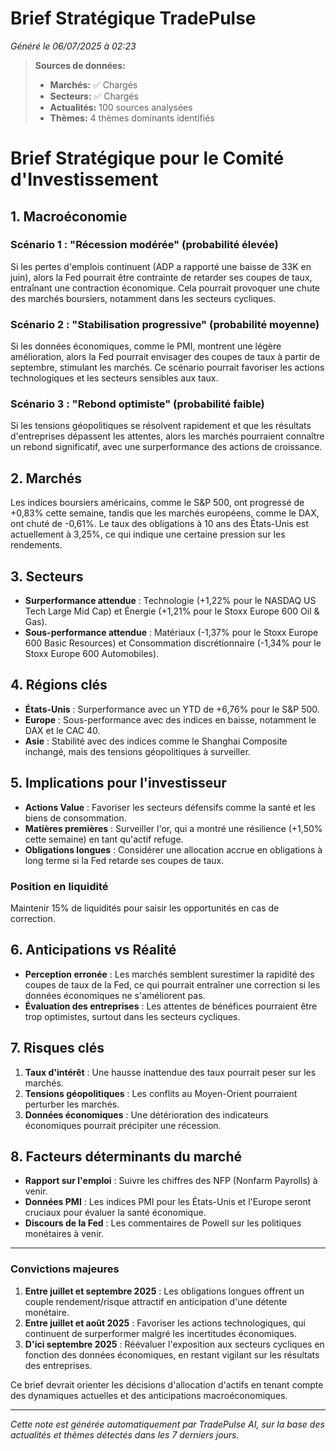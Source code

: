 # Brief Stratégique TradePulse

*Généré le 06/07/2025 à 02:23*

> **Sources de données:**
> - **Marchés:** ✅ Chargés
> - **Secteurs:** ✅ Chargés
> - **Actualités:** 100 sources analysées
> - **Thèmes:** 4 thèmes dominants identifiés

# Brief Stratégique pour le Comité d'Investissement

## 1. Macroéconomie

### Scénario 1 : "Récession modérée" (probabilité élevée)
Si les pertes d'emplois continuent (ADP a rapporté une baisse de 33K en juin), alors la Fed pourrait être contrainte de retarder ses coupes de taux, entraînant une contraction économique. Cela pourrait provoquer une chute des marchés boursiers, notamment dans les secteurs cycliques.

### Scénario 2 : "Stabilisation progressive" (probabilité moyenne)
Si les données économiques, comme le PMI, montrent une légère amélioration, alors la Fed pourrait envisager des coupes de taux à partir de septembre, stimulant les marchés. Ce scénario pourrait favoriser les actions technologiques et les secteurs sensibles aux taux.

### Scénario 3 : "Rebond optimiste" (probabilité faible)
Si les tensions géopolitiques se résolvent rapidement et que les résultats d'entreprises dépassent les attentes, alors les marchés pourraient connaître un rebond significatif, avec une surperformance des actions de croissance.

## 2. Marchés
Les indices boursiers américains, comme le S&P 500, ont progressé de +0,83% cette semaine, tandis que les marchés européens, comme le DAX, ont chuté de -0,61%. Le taux des obligations à 10 ans des États-Unis est actuellement à 3,25%, ce qui indique une certaine pression sur les rendements.

## 3. Secteurs
- **Surperformance attendue** : Technologie (+1,22% pour le NASDAQ US Tech Large Mid Cap) et Énergie (+1,21% pour le Stoxx Europe 600 Oil & Gas).
- **Sous-performance attendue** : Matériaux (-1,37% pour le Stoxx Europe 600 Basic Resources) et Consommation discrétionnaire (-1,34% pour le Stoxx Europe 600 Automobiles).

## 4. Régions clés
- **États-Unis** : Surperformance avec un YTD de +6,76% pour le S&P 500.
- **Europe** : Sous-performance avec des indices en baisse, notamment le DAX et le CAC 40.
- **Asie** : Stabilité avec des indices comme le Shanghai Composite inchangé, mais des tensions géopolitiques à surveiller.

## 5. Implications pour l'investisseur
- **Actions Value** : Favoriser les secteurs défensifs comme la santé et les biens de consommation.
- **Matières premières** : Surveiller l'or, qui a montré une résilience (+1,50% cette semaine) en tant qu'actif refuge.
- **Obligations longues** : Considérer une allocation accrue en obligations à long terme si la Fed retarde ses coupes de taux.

### Position en liquidité
Maintenir 15% de liquidités pour saisir les opportunités en cas de correction.

## 6. Anticipations vs Réalité
- **Perception erronée** : Les marchés semblent surestimer la rapidité des coupes de taux de la Fed, ce qui pourrait entraîner une correction si les données économiques ne s'améliorent pas.
- **Évaluation des entreprises** : Les attentes de bénéfices pourraient être trop optimistes, surtout dans les secteurs cycliques.

## 7. Risques clés
1. **Taux d'intérêt** : Une hausse inattendue des taux pourrait peser sur les marchés.
2. **Tensions géopolitiques** : Les conflits au Moyen-Orient pourraient perturber les marchés.
3. **Données économiques** : Une détérioration des indicateurs économiques pourrait précipiter une récession.

## 8. Facteurs déterminants du marché
- **Rapport sur l'emploi** : Suivre les chiffres des NFP (Nonfarm Payrolls) à venir.
- **Données PMI** : Les indices PMI pour les États-Unis et l'Europe seront cruciaux pour évaluer la santé économique.
- **Discours de la Fed** : Les commentaires de Powell sur les politiques monétaires à venir.

---

### Convictions majeures
1. **Entre juillet et septembre 2025** : Les obligations longues offrent un couple rendement/risque attractif en anticipation d'une détente monétaire.
2. **Entre juillet et août 2025** : Favoriser les actions technologiques, qui continuent de surperformer malgré les incertitudes économiques.
3. **D'ici septembre 2025** : Réévaluer l'exposition aux secteurs cycliques en fonction des données économiques, en restant vigilant sur les résultats des entreprises.

Ce brief devrait orienter les décisions d'allocation d'actifs en tenant compte des dynamiques actuelles et des anticipations macroéconomiques.

---

*Cette note est générée automatiquement par TradePulse AI, sur la base des actualités et thèmes détectés dans les 7 derniers jours.*
